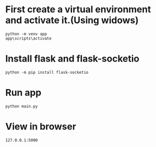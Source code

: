 # First create a virtual environment and activate it.(Using widows)
	python -m venv app
	app\scripts\activate
# Install flask and flask-socketio
	python -m pip install flask-socketio

# Run app
	python main.py

# View in browser
	127.0.0.1:5000